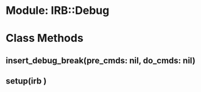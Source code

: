 # Module: IRB::Debug
    



# Class Methods
## insert_debug_break(pre_cmds: nil, do_cmds: nil) [](#method-c-insert_debug_break)
## setup(irb ) [](#method-c-setup)

